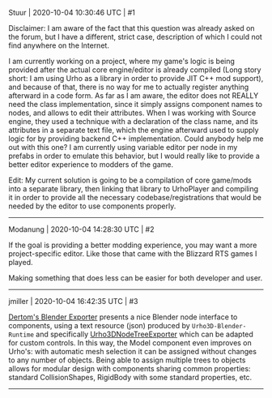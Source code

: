 Stuur | 2020-10-04 10:30:46 UTC | #1

Disclaimer: I am aware of the fact that this question was already asked on the forum, but I have a different, strict case, description of which I could not find anywhere on the Internet.

I am currently working on a project, where my game's logic is being provided after the actual core engine/editor is already compiled (Long story short: I am using Urho as a library in order to provide JIT C++ mod support), and because of that, there is no way for me to actually register anything afterward in a code form. As far as I am aware, the editor does not REALLY need the class implementation, since it simply assigns component names to nodes, and allows to edit their attributes. When I was working with Source engine, they used a technique with a declaration of the class name, and its attributes in a separate text file, which the engine afterward used to supply logic for by providing backend C++ implementation. Could anybody help me out with this one? I am currently using variable editor per node in my prefabs in order to emulate this behavior, but I would really like to provide a better editor experience to modders of the game.

Edit: My current solution is going to be a compilation of core game/mods into a separate library, then linking that library to UrhoPlayer and compiling it in order to provide all the necessary codebase/registrations that would be needed by the editor to use components properly.

-------------------------

Modanung | 2020-10-04 14:28:30 UTC | #2

If the goal is providing a better modding experience, you may want a more project-specific editor.
Like those that came with the Blizzard RTS games I played.

Making something that does less can be easier for both developer and user.

-------------------------

jmiller | 2020-10-04 16:42:35 UTC | #3

[Dertom's Blender Exporter](https://discourse.urho3d.io/t/blender-2-8-exporter-with-additonal-features-e-g-urho3d-materialnodes-and-components/5240) presents a nice Blender node interface to components, using a text resource (json) produced by `Urho3D-Blender-Runtime` and specifically [Urho3DNodeTreeExporter](https://github.com/dertom95/urho3d-blender-runtime/blob/master/src/tools/SceneLoader/LoaderTools/ComponentExporter.cpp) which can be adapted for custom controls. In this way, the Model component even improves on Urho's: with automatic mesh selection it can be assigned without changes to any number of objects.
Being able to assign multiple trees to objects allows for modular design with components sharing common properties: standard CollisionShapes, RigidBody with some standard properties, etc.

-------------------------

